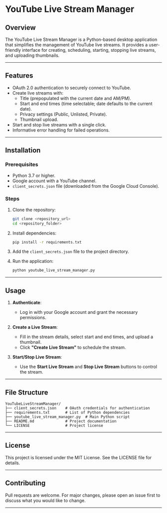 
# YouTube Live Stream Manager

## Overview
The YouTube Live Stream Manager is a Python-based desktop application that simplifies the management of YouTube live streams. It provides a user-friendly interface for creating, scheduling, starting, stopping live streams, and uploading thumbnails.

---

## Features
- OAuth 2.0 authentication to securely connect to YouTube.
- Create live streams with:
  - Title (prepopulated with the current date and AM/PM).
  - Start and end times (time selectable; date defaults to the current date).
  - Privacy settings (Public, Unlisted, Private).
  - Thumbnail upload.
- Start and stop live streams with a single click.
- Informative error handling for failed operations.

---

## Installation

### Prerequisites
- Python 3.7 or higher.
- Google account with a YouTube channel.
- `client_secrets.json` file (downloaded from the Google Cloud Console).

### Steps
1. Clone the repository:
   ```bash
   git clone <repository_url>
   cd <repository_folder>
   ```

2. Install dependencies:
   ```bash
   pip install -r requirements.txt
   ```

3. Add the `client_secrets.json` file to the project directory.

4. Run the application:
   ```bash
   python youtube_live_stream_manager.py
   ```

---

## Usage
1. **Authenticate**:
   - Log in with your Google account and grant the necessary permissions.

2. **Create a Live Stream**:
   - Fill in the stream details, select start and end times, and upload a thumbnail.
   - Click **"Create Live Stream"** to schedule the stream.

3. **Start/Stop Live Stream**:
   - Use the **Start Live Stream** and **Stop Live Stream** buttons to control the stream.

---

## File Structure
```
YouTubeLiveStreamManager/
├── client_secrets.json    # OAuth credentials for authentication
├── requirements.txt       # List of Python dependencies
├── youtube_live_stream_manager.py  # Main Python script
├── README.md              # Project documentation
└── LICENSE                # Project license
```

---

## License
This project is licensed under the MIT License. See the LICENSE file for details.

---

## Contributing
Pull requests are welcome. For major changes, please open an issue first to discuss what you would like to change.

---
